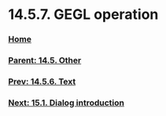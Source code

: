 # 14.5.7. GEGL operation

### [Home](./00-home.md)
### [Parent: 14.5. Other](./14-05-00-other.md)
### [Prev: 14.5.6. Text](./14-05-06-00-text.md)
### [Next: 15.1. Dialog introduction](./15-01-dialog-introduction.md)

